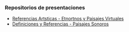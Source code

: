 ### Repositorios de presentaciones

* [Referencias Artsticas - Etnortnos y Paisajes Virtuales](ReferenciasArtisticas_clase2.pdf)
* [Definiciones y Referencias - Paisajes Sonoros](PaisajesSonoros.pdf)
